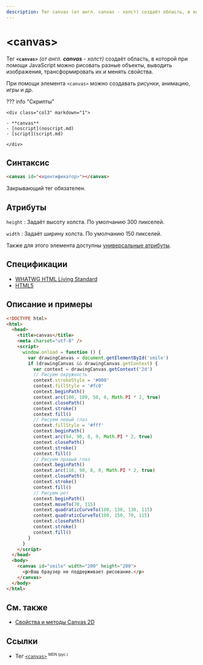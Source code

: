 ```yaml
---
description: Тег canvas (от англ. canvas - холст) создаёт область, в которой при помощи JavaScript можно рисовать разные объекты, выводить изображения, трансформировать их и менять свойства
---
```


# &lt;canvas&gt;

Тег **`<canvas>`** _(от англ. **canvas** - холст)_ создаёт область, в которой при помощи JavaScript можно рисовать разные объекты, выводить изображения, трансформировать их и менять свойства.

При помощи элемента `<canvas>` можно создавать рисунки, анимацию, игры и др.

??? info "Скрипты"

    <div class="col3" markdown="1">

    - **canvas**
    - [noscript](noscript.md)
    - [script](script.md)

    </div>

## Синтаксис

```html
<canvas id="<идентификатор>"></canvas>
```

Закрывающий тег обязателен.

## Атрибуты

`height`
: Задаёт высоту холста. По умолчанию 300 пикселей.

`width`
: Задаёт ширину холста. По умолчанию 150 пикселей.

Также для этого элемента доступны [универсальные атрибуты](uni-attr.md).

## Спецификации

- [WHATWG HTML Living Standard](https://html.spec.whatwg.org/multipage/the-canvas-element.html#the-canvas-element)
- [HTML5](http://www.w3.org/TR/html5/the-canvas-element.html#the-canvas-element)

## Описание и примеры

```html
<!DOCTYPE html>
<html>
  <head>
    <title>canvas</title>
    <meta charset="utf-8" />
    <script>
      window.onload = function () {
        var drawingCanvas = document.getElementById('smile')
        if (drawingCanvas && drawingCanvas.getContext) {
          var context = drawingCanvas.getContext('2d')
          // Рисуем окружность
          context.strokeStyle = '#000'
          context.fillStyle = '#fc0'
          context.beginPath()
          context.arc(100, 100, 50, 0, Math.PI * 2, true)
          context.closePath()
          context.stroke()
          context.fill()
          // Рисуем левый глаз
          context.fillStyle = '#fff'
          context.beginPath()
          context.arc(84, 90, 8, 0, Math.PI * 2, true)
          context.closePath()
          context.stroke()
          context.fill()
          // Рисуем правый глаз
          context.beginPath()
          context.arc(116, 90, 8, 0, Math.PI * 2, true)
          context.closePath()
          context.stroke()
          context.fill()
          // Рисуем рот
          context.beginPath()
          context.moveTo(70, 115)
          context.quadraticCurveTo(100, 130, 130, 115)
          context.quadraticCurveTo(100, 150, 70, 115)
          context.closePath()
          context.stroke()
          context.fill()
        }
      }
    </script>
  </head>
  <body>
    <canvas id="smile" width="200" height="200">
      <p>Ваш браузер не поддерживает рисование.</p>
    </canvas>
  </body>
</html>
```

## См. также

- [Свойства и методы Canvas 2D](/javascript/canvas/)

## Ссылки

- Тег [`<canvas>`](https://developer.mozilla.org/ru/docs/Web/HTML/Element/canvas) <sup><small>MDN (рус.)</small></sup>
